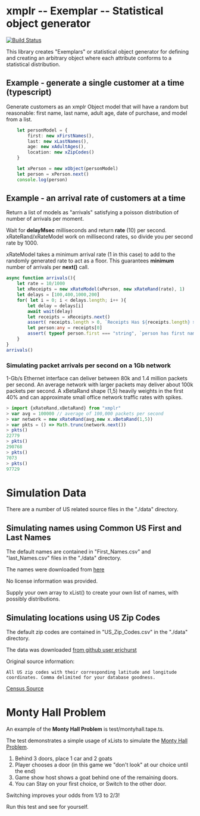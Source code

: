 # xmplr -- Exemplar -- Statistical object generator
[![Build Status](https://travis-ci.org/Nanonid/xmplr.svg?branch=master)](https://travis-ci.org/Nanonid/xmplr)

This library creates "Exemplars" or statistical object generator for defining and creating an arbitrary object where each attribute conforms to a statistical distribution.


## Example - generate a single customer at a time (typescript)

Generate customers as an xmplr Object model that will have a random but reasonable: first name, last name, adult age, date of purchase, and model from a list.


```typescript
    let personModel = {
        first: new xFirstNames(),
        last: new xLastNames(),
        age: new xAdultAges(),
        location: new xZipCodes()
    }

    let xPerson = new xObject(personModel)
    let person = xPerson.next()
    console.log(person)
```

## Example - an arrival rate of customers at a time

Return a list of models as "arrivals" satisfying a poisson distribution of number of arrivals per moment.

Wait for **delayMsec** milliseconds and return **rate** (10) per second.
xRateRand/xRateModel work on millisecond rates, so divide you per second rate by 1000.

xRateModel takes a minimum arrival rate (1 in this case) to add to the randomly generated rate to
act as a floor. This guarantees **minimum** number of arrivals per **next()** call.

```typescript
async function arrivals(){
    let rate = 10/1000
    let xReceipts = new xRateModel(xPerson, new xRateRand(rate), 1)
    let delays = [100,400,1000,200]
    for( let i = 0; i < delays.length; i++ ){
        let delay = delays[i]
        await wait(delay)
        let receipts = xReceipts.next()
        assert( receipts.length > 0, `Receipts Has ${receipts.length} > 0` )
        let person:any = receipts[0]
        assert( typeof person.first === "string", `person has first name ${person.first}`)
    }
}
arrivals()
```

### Simulating packet arrivals per second on a 1Gb network

1-Gb/s Ethernet interface can deliver between 80k and 1.4 million packets per second.
An average network with larger packets may deliver about 100k packets per second.
A xBetaRand shape (1,5) heavily weights in the first 40% and can approximate small office network traffic rates with spikes.

```typescript
> import {xRateRand,xBetaRand} from "xmplr"
> var avg = 100000 // average of 100,000 packets per second
> var network = new xRateRand(avg,new x.xBetaRand(1,5))
> var pkts = () => Math.trunc(network.next())
> pkts()
22779
> pkts()
290768
> pkts()
7073
> pkts()
97729
```

# Simulation Data
There are a number of US related source files in the "./data" directory.

## Simulating names using Common US First and Last Names

The default names are contained in "First_Names.csv" and "last_Names.csv" files in the "./data" directory.

The names were downloaded from [here](http://www.quietaffiliate.com/free-first-name-and-last-name-databases-csv-and-sql/)

No license information was provided.

Supply your own array to xList() to create your own list of names, with possibly distributions.

## Simulating locations using US Zip Codes

The default zip codes are contained in "US_Zip_Codes.csv" in the "./data" directory.

The data was downloaded [from github user erichurst](https://gist.github.com/erichurst/7882666)

Original source information:

    All US zip codes with their corresponding latitude and longitude coordinates. Comma delimited for your database goodness.

[Census Source](http://www.census.gov/geo/maps-data/data/gazetteer.html)

# Monty Hall Problem

An example of the **Monty Hall Problem** is test/montyhall.tape.ts.

 The test demonstrates a simple usage of xLists to simulate the [Monty Hall Problem](https://en.wikipedia.org/wiki/Monty_Hall_problem).
 
 1. Behind 3 doors, place 1 car and 2 goats
 2. Player chooses a door (in this game we "don't look" at our choice until the end)
 3. Game show host shows a goat behind one of the remaining doors.
 4. You can Stay on your first choice, or Switch to the other door.
  
 Switching improves your odds from 1/3 to 2/3!
  
 Run this test and see for yourself.
